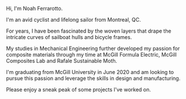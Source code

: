 Hi, I'm Noah Ferrarotto. 

I'm an avid cyclist and lifelong sailor from Montreal, QC.

For years, I have been fascinated by the woven layers that drape the intricate curves of sailboat hulls and bicycle frames. 

My studies in Mechanical Engineering further developed my passion for composite materials through my time at McGill Formula Electric, McGill Composites Lab and Rafale Sustainable Moth. 

I'm graduating from McGill University in June 2020 and am looking to pursue this passion and leverage the skills in design and manufacturing.

Please enjoy a sneak peak of some projects I've worked on. 
